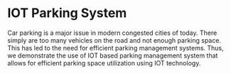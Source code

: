 

# IOT Parking System

Car parking is a major issue in modern congested cities of today. There simply are
too many vehicles on the road and not enough parking space. This has led to the
need for efficient parking management systems. Thus, we demonstrate the use of
IOT based parking management system that allows for efficient parking space
utilization using IOT technology.
